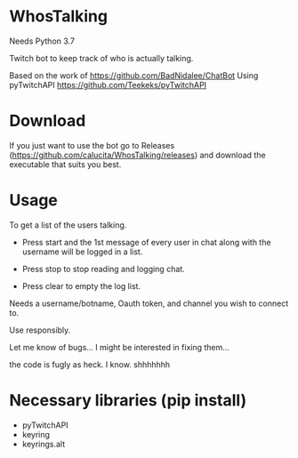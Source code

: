 # WhosTalking
Needs Python 3.7

Twitch bot to keep track of who is actually talking.

Based on the work of https://github.com/BadNidalee/ChatBot
Using pyTwitchAPI https://github.com/Teekeks/pyTwitchAPI

# Download
If you just want to use the bot go to Releases (https://github.com/calucita/WhosTalking/releases) and download the executable that suits you best. 

# Usage
To get a list of the users talking. 
 
- Press start and the 1st message of every user in chat along with the username will be logged in a list.

- Press stop to stop reading and logging chat. 

- Press clear to empty the log list. 

Needs a username/botname, Oauth token, and channel you wish to connect to. 

Use responsibly. 

Let me know of bugs... I might be interested in fixing them... 

the code is fugly as heck. I know. shhhhhhh

# Necessary libraries (pip install)
- pyTwitchAPI
- keyring
- keyrings.alt
